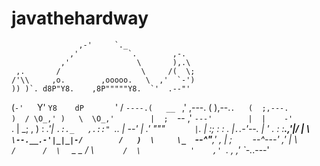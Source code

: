 # javathehardway 

                   ,-'     `._ 
                 ,'           `.        ,-. 
               ,'               \       ),.\ 
     ,.       /                  \     /(  \; 
    /'\\     ,o.        ,ooooo.   \  ,'  `-') 
    )) )`. d8P"Y8.    ,8P"""""Y8.  `'  .--"' 
   (`-'   `Y'  `Y8    dP       `'     / 
    `----.(   __ `    ,' ,---.       ( 
           ),--.`.   (  ;,---.        ) 
          / \O_,' )   \  \O_,'        | 
         ;  `-- ,'       `---'        | 
         |    -'         `.           | 
        _;    ,            )          : 
     _.'|     `.:._   ,.::" `..       | 
  --'   |   .'     """         `      |`. 
        |  :;      :   :     _.       |`.`.-'--. 
        |  ' .     :   :__.,'|/       |  \ 
        `     \--.__.-'|_|_|-/        /   ) 
         \     \_   `--^"__,'        ,    | 
        ;  `    `--^---'          ,'     | 
          \  `                    /      / 
           \   `    _ _          / 
            \           `       / 
             \           '    ,' 
              `.       ,   _,' 
                `-.___.---' 
